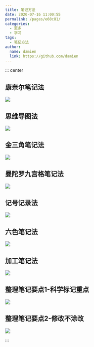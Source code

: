 ```yaml
---
title: 笔记方法
date: 2020-07-16 11:00:55
permalink: /pages/e60c81/
categories:
  - 更多
  - 学习
tags:
  - 笔记方法
author:
  name: damien
  link: https://github.com/damien
---
```


::: center

## 康奈尔笔记法
![](https://cdn.staticaly.com/gh/damien/image_store/blog/20200716105752.jpg)

## 思维导图法
![](https://cdn.staticaly.com/gh/damien/image_store/blog/20200716105747.jpg)

## 金三角笔记法
![](https://cdn.staticaly.com/gh/damien/image_store/blog/20200716105753.jpg)

## 曼陀罗九宫格笔记法
![](https://cdn.staticaly.com/gh/damien/image_store/blog/20200716105748.jpg)

## 记号记录法
![](https://cdn.staticaly.com/gh/damien/image_store/blog/20200716105749.jpg)

## 六色笔记法
![](https://cdn.staticaly.com/gh/damien/image_store/blog/20200716105750.jpg)

## 加工笔记法
![](https://cdn.staticaly.com/gh/damien/image_store/blog/20200716105751.jpg)

## 整理笔记要点1-科学标记重点
![](https://cdn.staticaly.com/gh/damien/image_store/blog/20200716105746.jpg)

## 整理笔记要点2-修改不涂改
![](https://cdn.staticaly.com/gh/damien/image_store/blog/20200716105745.jpg)

:::
